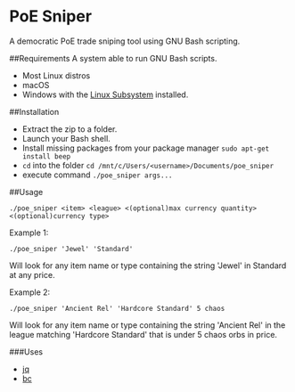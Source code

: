 # PoE Sniper

A democratic PoE trade sniping tool using GNU Bash scripting.

##Requirements
A system able to run GNU Bash scripts.
* Most Linux distros
* macOS
* Windows with the [Linux Subsystem](https://msdn.microsoft.com/en-us/commandline/wsl/install_guide) installed.

##Installation
* Extract the zip to a folder.
* Launch your Bash shell.
* Install missing packages from your package manager `sudo apt-get install beep`
* `cd` into the folder `cd /mnt/c/Users/<username>/Documents/poe_sniper`
* execute command `./poe_sniper args...`

##Usage
```
./poe_sniper <item> <league> <(optional)max currency quantity> <(optional)currency type>
```

Example 1:
```
./poe_sniper 'Jewel' 'Standard'
```
Will look for any item name or type containing the string 'Jewel' in Standard at any price.

Example 2:
```
./poe_sniper 'Ancient Rel' 'Hardcore Standard' 5 chaos
```
Will look for any item name or type containing the string 'Ancient Rel' in the league matching 'Hardcore Standard' that is under 5 chaos orbs in price.

###Uses

* [jq](https://stedolan.github.io/jq/)
* [bc](https://www.gnu.org/software/bc/)

